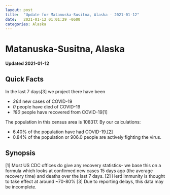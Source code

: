 ```yaml
---
layout: post
title:  "Update for Matanuska-Susitna, Alaska - 2021-01-12"
date:   2021-01-12 01:01:29 -0600
categories: Alaska
---
```


# Matanuska-Susitna, Alaska
#### Updated 2021-01-12

## Quick Facts

In the last 7 days[3] we project there have been
- *364* new cases of COVID-19
- *0* people have died of COVID-19
- *180* people have recovered from COVID-19[1]

The population in this census area is 108317. By our calculations:
- 6.40% of the population have had COVID-19.[2]
- 0.84% of the population or 906.0 people are actively fighting the virus.

## Synopsis




[1] Most US CDC offices do give any recovery statistics- we base this on a formula which looks at confirmed new cases
15 days ago (the average recovery time) and deaths over the last 7 days.
[2] Herd Immunity is thought to take effect at around ~70-80%
[3] Due to reporting delays, this data may be incomplete. 
    